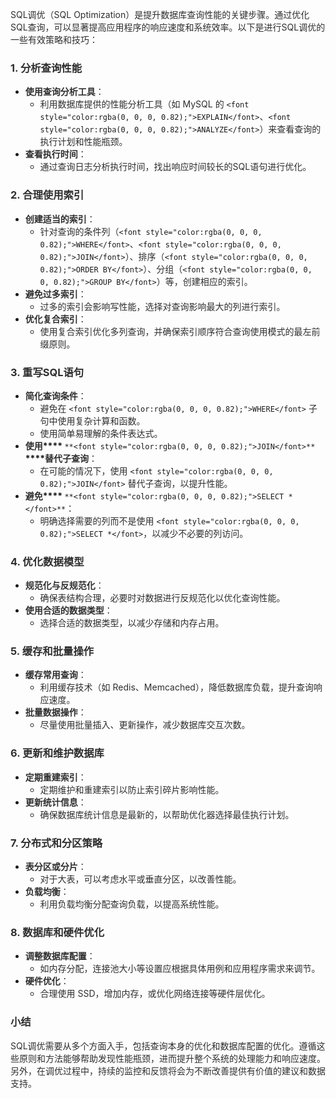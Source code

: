 <font style="color:rgba(0, 0, 0, 0.82);">SQL调优（SQL Optimization）是提升数据库查询性能的关键步骤。通过优化SQL查询，可以显著提高应用程序的响应速度和系统效率。以下是进行SQL调优的一些有效策略和技巧：</font>

### <font style="color:rgba(0, 0, 0, 0.82);">1. 分析查询性能</font>
+ **<font style="color:rgba(0, 0, 0, 0.82);">使用查询分析工具</font>**<font style="color:rgba(0, 0, 0, 0.82);">：</font>
    - <font style="color:rgba(0, 0, 0, 0.82);">利用数据库提供的性能分析工具（如 MySQL 的</font><font style="color:rgba(0, 0, 0, 0.82);"> </font>`<font style="color:rgba(0, 0, 0, 0.82);">EXPLAIN</font>`<font style="color:rgba(0, 0, 0, 0.82);">、</font>`<font style="color:rgba(0, 0, 0, 0.82);">ANALYZE</font>`<font style="color:rgba(0, 0, 0, 0.82);">）来查看查询的执行计划和性能瓶颈。</font>
+ **<font style="color:rgba(0, 0, 0, 0.82);">查看执行时间</font>**<font style="color:rgba(0, 0, 0, 0.82);">：</font>
    - <font style="color:rgba(0, 0, 0, 0.82);">通过查询日志分析执行时间，找出响应时间较长的SQL语句进行优化。</font>

### <font style="color:rgba(0, 0, 0, 0.82);">2. 合理使用索引</font>
+ **<font style="color:rgba(0, 0, 0, 0.82);">创建适当的索引</font>**<font style="color:rgba(0, 0, 0, 0.82);">：</font>
    - <font style="color:rgba(0, 0, 0, 0.82);">针对查询的条件列（</font>`<font style="color:rgba(0, 0, 0, 0.82);">WHERE</font>`<font style="color:rgba(0, 0, 0, 0.82);">、</font>`<font style="color:rgba(0, 0, 0, 0.82);">JOIN</font>`<font style="color:rgba(0, 0, 0, 0.82);">）、排序（</font>`<font style="color:rgba(0, 0, 0, 0.82);">ORDER BY</font>`<font style="color:rgba(0, 0, 0, 0.82);">）、分组（</font>`<font style="color:rgba(0, 0, 0, 0.82);">GROUP BY</font>`<font style="color:rgba(0, 0, 0, 0.82);">）等，创建相应的索引。</font>
+ **<font style="color:rgba(0, 0, 0, 0.82);">避免过多索引</font>**<font style="color:rgba(0, 0, 0, 0.82);">：</font>
    - <font style="color:rgba(0, 0, 0, 0.82);">过多的索引会影响写性能，选择对查询影响最大的列进行索引。</font>
+ **<font style="color:rgba(0, 0, 0, 0.82);">优化复合索引</font>**<font style="color:rgba(0, 0, 0, 0.82);">：</font>
    - <font style="color:rgba(0, 0, 0, 0.82);">使用复合索引优化多列查询，并确保索引顺序符合查询使用模式的最左前缀原则。</font>

### <font style="color:rgba(0, 0, 0, 0.82);">3. 重写SQL语句</font>
+ **<font style="color:rgba(0, 0, 0, 0.82);">简化查询条件</font>**<font style="color:rgba(0, 0, 0, 0.82);">：</font>
    - <font style="color:rgba(0, 0, 0, 0.82);">避免在</font><font style="color:rgba(0, 0, 0, 0.82);"> </font>`<font style="color:rgba(0, 0, 0, 0.82);">WHERE</font>`<font style="color:rgba(0, 0, 0, 0.82);"> </font><font style="color:rgba(0, 0, 0, 0.82);">子句中使用复杂计算和函数。</font>
    - <font style="color:rgba(0, 0, 0, 0.82);">使用简单易理解的条件表达式。</font>
+ **<font style="color:rgba(0, 0, 0, 0.82);">使用</font>****<font style="color:rgba(0, 0, 0, 0.82);"> </font>**`**<font style="color:rgba(0, 0, 0, 0.82);">JOIN</font>**`**<font style="color:rgba(0, 0, 0, 0.82);"> </font>****<font style="color:rgba(0, 0, 0, 0.82);">替代子查询</font>**<font style="color:rgba(0, 0, 0, 0.82);">：</font>
    - <font style="color:rgba(0, 0, 0, 0.82);">在可能的情况下，使用</font><font style="color:rgba(0, 0, 0, 0.82);"> </font>`<font style="color:rgba(0, 0, 0, 0.82);">JOIN</font>`<font style="color:rgba(0, 0, 0, 0.82);"> </font><font style="color:rgba(0, 0, 0, 0.82);">替代子查询，以提升性能。</font>
+ **<font style="color:rgba(0, 0, 0, 0.82);">避免</font>****<font style="color:rgba(0, 0, 0, 0.82);"> </font>**`**<font style="color:rgba(0, 0, 0, 0.82);">SELECT *</font>**`<font style="color:rgba(0, 0, 0, 0.82);">：</font>
    - <font style="color:rgba(0, 0, 0, 0.82);">明确选择需要的列而不是使用</font><font style="color:rgba(0, 0, 0, 0.82);"> </font>`<font style="color:rgba(0, 0, 0, 0.82);">SELECT *</font>`<font style="color:rgba(0, 0, 0, 0.82);">，以减少不必要的列访问。</font>

### <font style="color:rgba(0, 0, 0, 0.82);">4. 优化数据模型</font>
+ **<font style="color:rgba(0, 0, 0, 0.82);">规范化与反规范化</font>**<font style="color:rgba(0, 0, 0, 0.82);">：</font>
    - <font style="color:rgba(0, 0, 0, 0.82);">确保表结构合理，必要时对数据进行反规范化以优化查询性能。</font>
+ **<font style="color:rgba(0, 0, 0, 0.82);">使用合适的数据类型</font>**<font style="color:rgba(0, 0, 0, 0.82);">：</font>
    - <font style="color:rgba(0, 0, 0, 0.82);">选择合适的数据类型，以减少存储和内存占用。</font>

### <font style="color:rgba(0, 0, 0, 0.82);">5. 缓存和批量操作</font>
+ **<font style="color:rgba(0, 0, 0, 0.82);">缓存常用查询</font>**<font style="color:rgba(0, 0, 0, 0.82);">：</font>
    - <font style="color:rgba(0, 0, 0, 0.82);">利用缓存技术（如 Redis、Memcached），降低数据库负载，提升查询响应速度。</font>
+ **<font style="color:rgba(0, 0, 0, 0.82);">批量数据操作</font>**<font style="color:rgba(0, 0, 0, 0.82);">：</font>
    - <font style="color:rgba(0, 0, 0, 0.82);">尽量使用批量插入、更新操作，减少数据库交互次数。</font>

### <font style="color:rgba(0, 0, 0, 0.82);">6. 更新和维护数据库</font>
+ **<font style="color:rgba(0, 0, 0, 0.82);">定期重建索引</font>**<font style="color:rgba(0, 0, 0, 0.82);">：</font>
    - <font style="color:rgba(0, 0, 0, 0.82);">定期维护和重建索引以防止索引碎片影响性能。</font>
+ **<font style="color:rgba(0, 0, 0, 0.82);">更新统计信息</font>**<font style="color:rgba(0, 0, 0, 0.82);">：</font>
    - <font style="color:rgba(0, 0, 0, 0.82);">确保数据库统计信息是最新的，以帮助优化器选择最佳执行计划。</font>

### <font style="color:rgba(0, 0, 0, 0.82);">7. 分布式和分区策略</font>
+ **<font style="color:rgba(0, 0, 0, 0.82);">表分区或分片</font>**<font style="color:rgba(0, 0, 0, 0.82);">：</font>
    - <font style="color:rgba(0, 0, 0, 0.82);">对于大表，可以考虑水平或垂直分区，以改善性能。</font>
+ **<font style="color:rgba(0, 0, 0, 0.82);">负载均衡</font>**<font style="color:rgba(0, 0, 0, 0.82);">：</font>
    - <font style="color:rgba(0, 0, 0, 0.82);">利用负载均衡分配查询负载，以提高系统性能。</font>

### <font style="color:rgba(0, 0, 0, 0.82);">8. 数据库和硬件优化</font>
+ **<font style="color:rgba(0, 0, 0, 0.82);">调整数据库配置</font>**<font style="color:rgba(0, 0, 0, 0.82);">：</font>
    - <font style="color:rgba(0, 0, 0, 0.82);">如内存分配，连接池大小等设置应根据具体用例和应用程序需求来调节。</font>
+ **<font style="color:rgba(0, 0, 0, 0.82);">硬件优化</font>**<font style="color:rgba(0, 0, 0, 0.82);">：</font>
    - <font style="color:rgba(0, 0, 0, 0.82);">合理使用 SSD，增加内存，或优化网络连接等硬件层优化。</font>

### <font style="color:rgba(0, 0, 0, 0.82);">小结</font>
<font style="color:rgba(0, 0, 0, 0.82);">SQL调优需要从多个方面入手，包括查询本身的优化和数据库配置的优化。遵循这些原则和方法能够帮助发现性能瓶颈，进而提升整个系统的处理能力和响应速度。另外，在调优过程中，持续的监控和反馈将会为不断改善提供有价值的建议和数据支持。</font>

